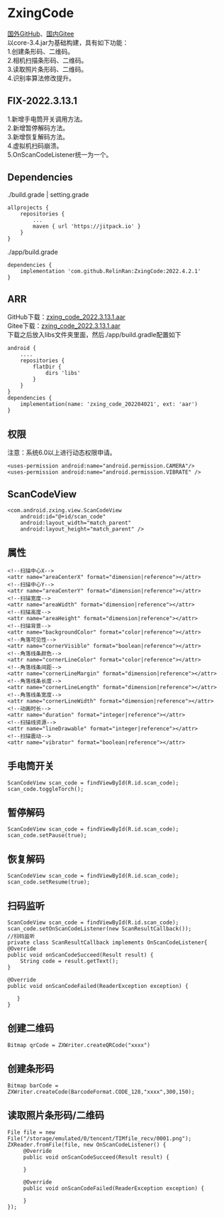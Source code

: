 # ZxingCode
[国外GitHub](https://github.com/RelinRan/ZxingCode)、[国内Gitee](https://gitee.com/relin/ZxingCode)  
以core-3.4.jar为基础构建，具有如下功能：   
1.创建条形码、二维码。    
2.相机扫描条形码、二维码。    
3.读取照片条形码、二维码。     
4.识别率算法修改提升。    
## FIX-2022.3.13.1
1.新增手电筒开关调用方法。   
2.新增暂停解码方法。  
3.新增恢复解码方法。    
4.虚拟机扫码崩溃。  
5.OnScanCodeListener统一为一个。
## Dependencies
./build.grade | setting.grade
```
allprojects {
    repositories {
		...
		maven { url 'https://jitpack.io' }
	}
}
```
./app/build.grade
```
dependencies {
	implementation 'com.github.RelinRan:ZxingCode:2022.4.2.1'
}
```
## ARR
GitHub下载：[zxing_code_2022.3.13.1.aar](https://github.com/RelinRan/AndroidPay/blob/master/zxing_code_202204021.aar)  
Gitee下载：[zxing_code_2022.3.13.1.aar](https://gitee.com/relin/AndroidPay/blob/master/zxing_code_202204021.aar)  
下载之后放入libs文件夹里面，然后./app/build.gradle配置如下
```
android {
    ....
    repositories {
        flatDir {
            dirs 'libs'
        }
    }
}
dependencies {
    implementation(name: 'zxing_code_202204021', ext: 'aar')
}
```
## 权限
注意：系统6.0以上进行动态权限申请。
```
<uses-permission android:name="android.permission.CAMERA"/>
<uses-permission android:name="android.permission.VIBRATE" />
```
## ScanCodeView
```
<com.android.zxing.view.ScanCodeView
    android:id="@+id/scan_code"
    android:layout_width="match_parent"
    android:layout_height="match_parent" />
```
## 属性
```
<!--扫描中心X-->
<attr name="areaCenterX" format="dimension|reference"></attr>
<!--扫描中心Y-->
<attr name="areaCenterY" format="dimension|reference"></attr>
<!--扫描宽度-->
<attr name="areaWidth" format="dimension|reference"></attr>
<!--扫描高度-->
<attr name="areaHeight" format="dimension|reference"></attr>
<!--扫描背景-->
<attr name="backgroundColor" format="color|reference"></attr>
<!--角落可见性-->
<attr name="cornerVisible" format="boolean|reference"></attr>
<!--角落线条颜色-->
<attr name="cornerLineColor" format="color|reference"></attr>
<!--角落线条间距-->
<attr name="cornerLineMargin" format="dimension|reference"></attr>
<!--角落线条长度-->
<attr name="cornerLineLength" format="dimension|reference"></attr>
<!--角落线条宽度-->
<attr name="cornerLineWidth" format="dimension|reference"></attr>
<!--动画时长-->
<attr name="duration" format="integer|reference"></attr>
<!--扫描线资源-->
<attr name="lineDrawable" format="integer|reference"></attr>
<!--扫描震动-->
<attr name="vibrator" format="boolean|reference"></attr>
```
## 手电筒开关
```
ScanCodeView scan_code = findViewById(R.id.scan_code);
scan_code.toggleTorch();
```
## 暂停解码
```
ScanCodeView scan_code = findViewById(R.id.scan_code);
scan_code.setPause(true);
```
## 恢复解码
```
ScanCodeView scan_code = findViewById(R.id.scan_code);
scan_code.setResume(true);
```
## 扫码监听
```
ScanCodeView scan_code = findViewById(R.id.scan_code);
scan_code.setOnScanCodeListener(new ScanResultCallback());
//扫码监听
private class ScanResultCallback implements OnScanCodeListener{
@Override
public void onScanCodeSucceed(Result result) {
    String code = result.getText();
}

@Override
public void onScanCodeFailed(ReaderException exception) {

   }
}
```
## 创建二维码
```
Bitmap qrCode = ZXWriter.createQRCode("xxxx")
```
## 创建条形码
```
Bitmap barCode = ZXWriter.createCode(BarcodeFormat.CODE_128,"xxxx",300,150);
```
## 读取照片条形码/二维码
```
File file = new File("/storage/emulated/0/tencent/TIMfile_recv/0001.png");
ZXReader.fromFile(file, new OnScanCodeListener() {
     @Override
     public void onScanCodeSucceed(Result result) {

     }

     @Override
     public void onScanCodeFailed(ReaderException exception) {

     }
});
```
